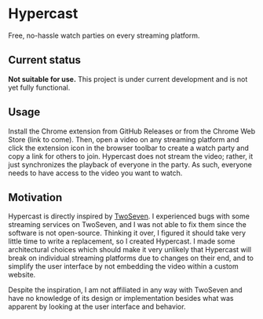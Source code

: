 # Hypercast

Free, no-hassle watch parties on every streaming platform.

## Current status

**Not suitable for use.** This project is under current development
and is not yet fully functional.

## Usage

Install the Chrome extension from GitHub Releases or from the Chrome
Web Store (link to come). Then, open a video on any streaming platform
and click the extension icon in the browser toolbar to create a watch
party and copy a link for others to join. Hypercast does not stream
the video; rather, it just synchronizes the playback of everyone in
the party. As such, everyone needs to have access to the video you
want to watch.

## Motivation

Hypercast is directly inspired by [TwoSeven](https://twoseven.xyz/). I
experienced bugs with some streaming services on TwoSeven, and I was
not able to fix them since the software is not open-source. Thinking
it over, I figured it should take very little time to write a
replacement, so I created Hypercast. I made some architectural choices
which should make it very unlikely that Hypercast will break on
individual streaming platforms due to changes on their end, and to
simplify the user interface by not embedding the video within a custom
website.

Despite the inspiration, I am not affiliated in any way with TwoSeven
and have no knowledge of its design or implementation besides what was
apparent by looking at the user interface and behavior.
